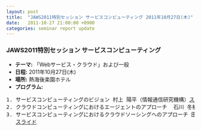 ```yaml
---
layout: post
title:  "JAWS2011特別セッション サービスコンピューティング 2011年10月27日(木)"
date:   2011-10-27 21:00:00 +0900
categories: seminar report update
---
```


### JAWS2011特別セッション サービスコンピューティング
- __テーマ:__ 「Webサービス・クラウド」および一般
- __日程:__ 2011年10月27日(木)
- __場所:__ 熱海後楽園ホテル
- __プログラム:__


<pre>
1. サービスコンピューティングのビジョン 村上 陽平（情報通信研究機構）<a href="/assets/file/20111027/jaws2011_murakami.pdf">スライド</a>
2. クラウドコンピューティングにおけるエージェントのアプローチ  石川 冬樹（国立情報学研究所）<a href="/assets/file/20111027/jaws2011_ishikawa.pdf">スライド</a>
3. サービスコンピューティングにおけるクラウドソーシングへのアプローチ 田仲 正弘（情報通信研究機構）
   <a href="/assets/file/20111027/jaws2011_tanaka.pdf">スライド</a>
</pre>

